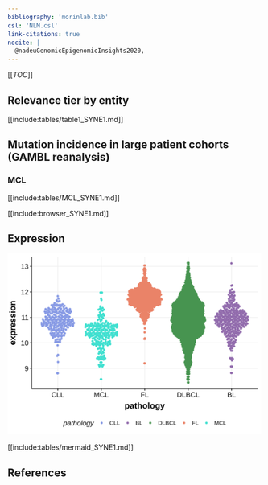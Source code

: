```yaml
---
bibliography: 'morinlab.bib'
csl: 'NLM.csl'
link-citations: true
nocite: |
  @nadeuGenomicEpigenomicInsights2020, 
---
```

[[_TOC_]]


## Relevance tier by entity

[[include:tables/table1_SYNE1.md]]

## Mutation incidence in large patient cohorts (GAMBL reanalysis)

### MCL
[[include:tables/MCL_SYNE1.md]]

<!---
## Mutation pattern and selective pressure estimates
-->



[[include:browser_SYNE1.md]]

## Expression
![](images/gene_expression/SYNE1_by_pathology.svg)
<!-- ORIGIN: nadeuGenomicEpigenomicInsights2020a -->
<!-- MCL: nadeuGenomicEpigenomicInsights2020b -->

[[include:tables/mermaid_SYNE1.md]]

## References

